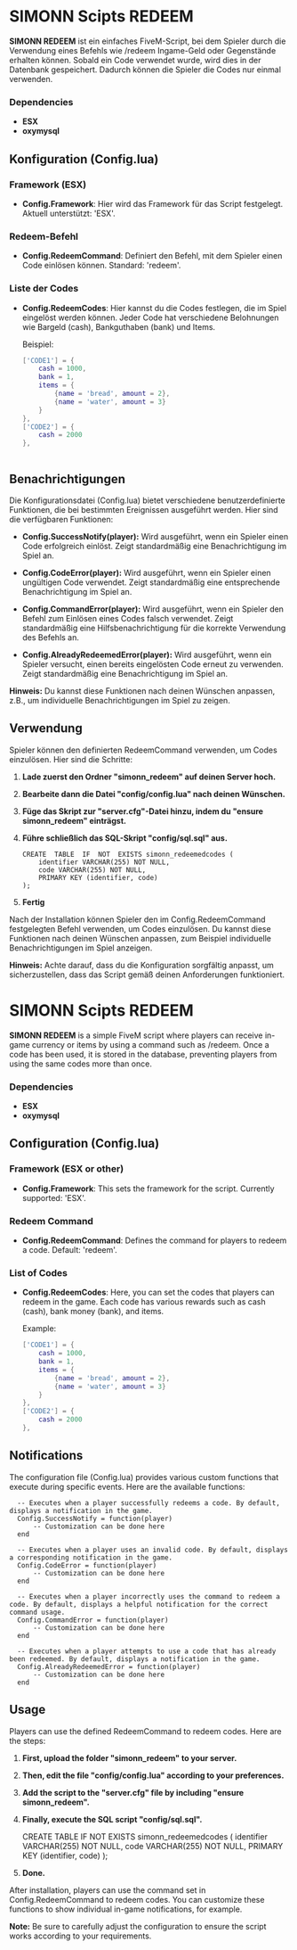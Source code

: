 
# SIMONN Scipts REDEEM
**SIMONN REDEEM** ist ein einfaches FiveM-Script, bei dem Spieler durch die Verwendung eines Befehls wie /redeem Ingame-Geld oder Gegenstände erhalten können. Sobald ein Code verwendet wurde, wird dies in der Datenbank gespeichert. Dadurch können die Spieler die Codes nur einmal verwenden.

### Dependencies
- **ESX**
- **oxymysql**
## Konfiguration (Config.lua)

### Framework (ESX)
- **Config.Framework**: Hier wird das Framework für das Script festgelegt. Aktuell unterstützt: 'ESX'.


### Redeem-Befehl
- **Config.RedeemCommand**: Definiert den Befehl, mit dem Spieler einen Code einlösen können. Standard: 'redeem'.

### Liste der Codes
- **Config.RedeemCodes**: Hier kannst du die Codes festlegen, die im Spiel eingelöst werden können. Jeder Code hat verschiedene Belohnungen wie Bargeld (cash), Bankguthaben (bank) und Items.

  Beispiel:
  ```lua
  ['CODE1'] = {
      cash = 1000,
      bank = 1,
      items = {
          {name = 'bread', amount = 2},
          {name = 'water', amount = 3}
      }
  },
  ['CODE2'] = {
      cash = 2000
  },



## Benachrichtigungen

Die Konfigurationsdatei (Config.lua) bietet verschiedene benutzerdefinierte Funktionen, die bei bestimmten Ereignissen ausgeführt werden. Hier sind die verfügbaren Funktionen:

- **Config.SuccessNotify(player):** Wird ausgeführt, wenn ein Spieler einen Code erfolgreich einlöst. Zeigt standardmäßig eine Benachrichtigung im Spiel an.

- **Config.CodeError(player):** Wird ausgeführt, wenn ein Spieler einen ungültigen Code verwendet. Zeigt standardmäßig eine entsprechende Benachrichtigung im Spiel an.

- **Config.CommandError(player):** Wird ausgeführt, wenn ein Spieler den Befehl zum Einlösen eines Codes falsch verwendet. Zeigt standardmäßig eine Hilfsbenachrichtigung für die korrekte Verwendung des Befehls an.

- **Config.AlreadyRedeemedError(player):** Wird ausgeführt, wenn ein Spieler versucht, einen bereits eingelösten Code erneut zu verwenden. Zeigt standardmäßig eine Benachrichtigung im Spiel an.

**Hinweis:** Du kannst diese Funktionen nach deinen Wünschen anpassen, z.B., um individuelle Benachrichtigungen im Spiel zu zeigen.


## Verwendung

Spieler können den definierten RedeemCommand verwenden, um Codes einzulösen. Hier sind die Schritte:

1. **Lade zuerst den Ordner "simonn_redeem" auf deinen Server hoch.**
2. **Bearbeite dann die Datei "config/config.lua" nach deinen Wünschen.**
3. **Füge das Skript zur "server.cfg"-Datei hinzu, indem du "ensure simonn_redeem" einträgst.**
4.  **Führe schließlich das SQL-Skript "config/sql.sql" aus.** 

        CREATE  TABLE  IF  NOT  EXISTS simonn_redeemedcodes (
	        identifier VARCHAR(255) NOT NULL,
	        code VARCHAR(255) NOT NULL,
	        PRIMARY KEY (identifier, code)
	    );

6. **Fertig**
   

Nach der Installation können Spieler den im Config.RedeemCommand festgelegten Befehl verwenden, um Codes einzulösen. Du kannst diese Funktionen nach deinen Wünschen anpassen, zum Beispiel individuelle Benachrichtigungen im Spiel anzeigen.

**Hinweis:** Achte darauf, dass du die Konfiguration sorgfältig anpasst, um sicherzustellen, dass das Script gemäß deinen Anforderungen funktioniert.



# SIMONN Scipts REDEEM
**SIMONN REDEEM** is a simple FiveM script where players can receive in-game currency or items by using a command such as /redeem. Once a code has been used, it is stored in the database, preventing players from using the same codes more than once.

### Dependencies
- **ESX**
- **oxymysql**

## Configuration (Config.lua)

### Framework (ESX or other)
- **Config.Framework**: This sets the framework for the script. Currently supported: 'ESX'.

### Redeem Command
- **Config.RedeemCommand**: Defines the command for players to redeem a code. Default: 'redeem'.

### List of Codes
- **Config.RedeemCodes**: Here, you can set the codes that players can redeem in the game. Each code has various rewards such as cash (cash), bank money (bank), and items.

  Example:
  ```lua
  ['CODE1'] = {
      cash = 1000,
      bank = 1,
      items = {
          {name = 'bread', amount = 2},
          {name = 'water', amount = 3}
      }
  },
  ['CODE2'] = {
      cash = 2000
  },


## Notifications

The configuration file (Config.lua) provides various custom functions that execute during specific events. Here are the available functions:

 

      -- Executes when a player successfully redeems a code. By default, displays a notification in the game.
      Config.SuccessNotify = function(player)
          -- Customization can be done here
      end
      
      -- Executes when a player uses an invalid code. By default, displays a corresponding notification in the game.
      Config.CodeError = function(player)
          -- Customization can be done here
      end
      
      -- Executes when a player incorrectly uses the command to redeem a code. By default, displays a helpful notification for the correct command usage.
      Config.CommandError = function(player)
          -- Customization can be done here
      end
      
      -- Executes when a player attempts to use a code that has already been redeemed. By default, displays a notification in the game.
      Config.AlreadyRedeemedError = function(player)
          -- Customization can be done here
      end

## Usage

Players can use the defined RedeemCommand to redeem codes. Here are the steps:

1. **First, upload the folder "simonn_redeem" to your server.**
2. **Then, edit the file "config/config.lua" according to your preferences.**
3. **Add the script to the "server.cfg" file by including "ensure simonn_redeem".**
4. **Finally, execute the SQL script "config/sql.sql".**

    CREATE  TABLE  IF  NOT  EXISTS simonn_redeemedcodes (
        identifier VARCHAR(255) NOT NULL,
       code VARCHAR(255) NOT NULL,
        PRIMARY KEY (identifier, code)
    );

6. **Done.**

After installation, players can use the command set in Config.RedeemCommand to redeem codes. You can customize these functions to show individual in-game notifications, for example.

**Note:** Be sure to carefully adjust the configuration to ensure the script works according to your requirements.


